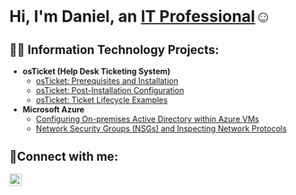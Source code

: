 <h1>Hi, I'm Daniel, an <a href="https://linkedin.com/in/Josh">IT Professional</a>☺</h1>

<h2>👨‍💻 Information Technology Projects:</h2>

- <b>osTicket (Help Desk Ticketing System)</b>
  - [osTicket: Prerequisites and Installation](https://github.com/danielsands3/osticket-prereqs)
  - [osTicket: Post-Installation Configuration](https://github.com/danielsands3/post-install-config)
  - [osTicket: Ticket Lifecycle Examples](https://github.com/danielsands3/ticket-lifecycle)
- <b>Microsoft Azure</b>
  - [Configuring On-premises Active Directory within Azure VMs](https://github.com/danielsands3/configure-ad)
  - [Network Security Groups (NSGs) and Inspecting Network Protocols](https://github.com/danielsands3/azure-network-protocols)

<h2>🤳Connect with me:</h2>

[<img align="left" alt="Daniel | LinkedIn" width="22px" src="https://cdn.jsdelivr.net/npm/simple-icons@v3/icons/linkedin.svg" />][linkedin]

[linkedin]: https://linkedin.com/in/[Daniel](https://www.linkedin.com/in/daniel-sands-870696211/)
